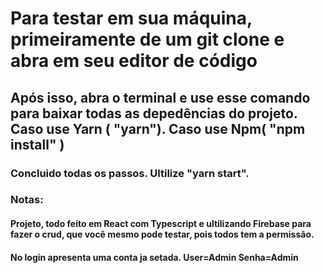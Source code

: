 # Para testar em sua máquina, primeiramente de um git clone e abra em seu editor de código 
## Após isso, abra o terminal e use esse comando para baixar todas as depedências do projeto. Caso use Yarn ( "yarn"). Caso use Npm( "npm install" )
### Concluido todas os passos. Ultilize "yarn start".

### Notas: 
#### Projeto, todo feito em React com Typescript e ultilizando Firebase para fazer o crud, que você mesmo pode testar, pois todos tem a permissão. 
#### No login apresenta uma conta ja setada. User=Admin Senha=Admin
